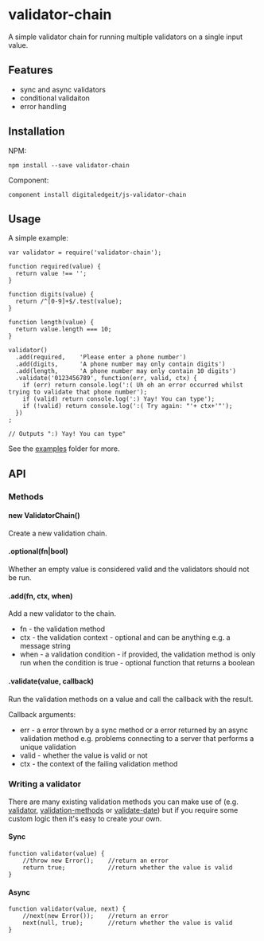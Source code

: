 # validator-chain

A simple validator chain for running multiple validators on a single input value.

## Features

- sync and async validators
- conditional validaiton
- error handling

## Installation

NPM:

    npm install --save validator-chain

Component:

    component install digitaledgeit/js-validator-chain

## Usage

A simple example:

    var validator = require('validator-chain');

    function required(value) {
      return value !== '';
    }

    function digits(value) {
      return /^[0-9]+$/.test(value);
    }

    function length(value) {
      return value.length === 10;
    }

    validator()
      .add(required,    'Please enter a phone number')
      .add(digits,      'A phone number may only contain digits')
      .add(length,      'A phone number may only contain 10 digits')
      .validate('0123456789', function(err, valid, ctx) {
        if (err) return console.log(':( Uh oh an error occurred whilst trying to validate that phone number');
        if (valid) return console.log(':) Yay! You can type');
        if (!valid) return console.log(':( Try again: "'+ ctx+'"');
      })
    ;

    // Outputs ":) Yay! You can type"

See the [examples](./example) folder for more.

## API

### Methods

#### new ValidatorChain()

Create a new validation chain.

#### .optional(fn|bool)

Whether an empty value is considered valid and the validators should not be run.


#### .add(fn, ctx, when)

Add a new validator to the chain.

- fn - the validation method
- ctx - the validation context - optional and can be anything e.g. a message string
- when - a validation condition - if provided, the validation method is only run when the condition is true - optional function that returns a boolean

#### .validate(value, callback)

Run the validation methods on a value and call the callback with the result.

Callback arguments:

- err - a error thrown by a sync method or a error returned by an async validation method e.g. problems connecting to a server that performs a unique validation
- valid - whether the value is valid or not
- ctx - the context of the failing validation method

### Writing a validator

There are many existing validation methods you can make use of
(e.g. [validator](https://www.npmjs.com/package/validator), [validation-methods](https://github.com/nib-components/validation-methods) or [validate-date](https://github.com/nib-health-funds/validate-date))
but if you require some custom logic then it's easy to create your own.

#### Sync

    function validator(value) {
        //throw new Error();    //return an error
        return true;            //return whether the value is valid
    }

#### Async

    function validator(value, next) {
        //next(new Error());    //return an error
        next(null, true);       //return whether the value is valid
    }
